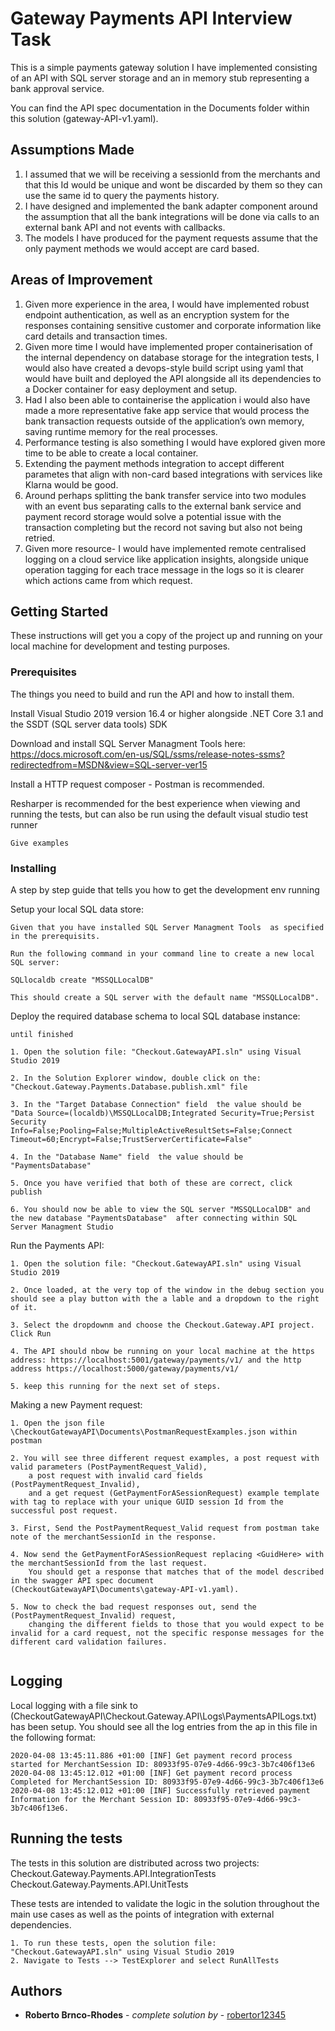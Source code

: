 # Gateway Payments API Interview Task

This is a simple payments gateway solution I have implemented consisting of an API with SQL server storage and an in memory stub representing a bank approval service.

You can find the API spec documentation in the Documents folder within this solution (gateway-API-v1.yaml).

## Assumptions Made

1. I assumed that we will be receiving a sessionId from the merchants and that this Id would be unique and wont be discarded by them so they can use the same id to query the payments history.
2. I have designed and implemented the bank adapter component around the assumption that all the bank integrations will be done via calls to an external bank API and not events with callbacks.
2. The models I have produced for the payment requests assume that the only payment methods we would accept are card based.

## Areas of Improvement
1. Given more experience in the area, I would have implemented robust endpoint authentication, as well as an encryption system for the responses containing sensitive customer and corporate information like card details and transaction times.
2. Given more time I would have implemented proper containerisation of the internal dependency on database storage for the integration tests, I would also have created a devops-style build script using yaml that would have built and deployed the API alongside all its dependencies to a Docker container for easy deployment and setup.
3. Had I also been able to containerise the application i would also have made a more representative fake app service that would process the bank transaction requests outside of the application’s own memory, saving runtime memory for the real processes.
4. Performance testing is also something I would have explored given more time to be able to create a local container.
2. Extending the payment methods integration to accept different parametes that align with non-card based integrations with services like Klarna would be good.
3. Around perhaps splitting the bank transfer service into two modules with an event bus separating calls to the external bank service and payment record storage would solve a potential issue with the transaction completing but the record not saving but also not being retried.
4. Given more resource- I would have implemented remote centralised logging on a cloud service like application insights, alongside unique operation tagging for each trace message in the logs so it is clearer which actions came from which request.

## Getting Started

These instructions will get you a copy of the project up and running on your local machine for development and testing purposes.

### Prerequisites

The things you need to build and run the API and how to install them.

Install Visual Studio 2019 version 16.4 or higher alongside .NET Core 3.1 and the SSDT (SQL server data tools) SDK

Download and install SQL Server Managment Tools here: https://docs.microsoft.com/en-us/SQL/ssms/release-notes-ssms?redirectedfrom=MSDN&view=SQL-server-ver15

Install a HTTP request composer - Postman is recommended.

Resharper is recommended for the best experience when viewing and running the tests, but can also be run using the default visual studio test runner

```
Give examples
```

### Installing

A step by step guide that tells you how to get the development env running

Setup your local SQL data store:

```
Given that you have installed SQL Server Managment Tools  as specified in the prerequisits. 

Run the following command in your command line to create a new local SQL server:

SQLlocaldb create "MSSQLLocalDB"

This should create a SQL server with the default name "MSSQLLocalDB".
```

Deploy the required database schema to local SQL database instance:

```
until finished

1. Open the solution file: "Checkout.GatewayAPI.sln" using Visual Studio 2019

2. In the Solution Explorer window, double click on the: "Checkout.Gateway.Payments.Database.publish.xml" file

3. In the "Target Database Connection" field  the value should be 
"Data Source=(localdb)\MSSQLLocalDB;Integrated Security=True;Persist Security Info=False;Pooling=False;MultipleActiveResultSets=False;Connect Timeout=60;Encrypt=False;TrustServerCertificate=False"

4. In the "Database Name" field  the value should be "PaymentsDatabase"

5. Once you have verified that both of these are correct, click publish

6. You should now be able to view the SQL server "MSSQLLocalDB" and the new database "PaymentsDatabase"  after connecting within SQL Server Managment Studio
```
Run the Payments API:

```
1. Open the solution file: "Checkout.GatewayAPI.sln" using Visual Studio 2019

2. Once loaded, at the very top of the window in the debug section you should see a play button with the a lable and a dropdown to the right of it.

3. Select the dropdownm and choose the Checkout.Gateway.API project. Click Run

4. The API should nbow be running on your local machine at the https address: https://localhost:5001/gateway/payments/v1/ and the http address https://localhost:5000/gateway/payments/v1/ 

5. keep this running for the next set of steps.
```

Making a new Payment request:

```
1. Open the json file \CheckoutGatewayAPI\Documents\PostmanRequestExamples.json within postman

2. You will see three different request examples, a post request with valid parameters (PostPaymentRequest_Valid),
	a post request with invalid card fields (PostPaymentRequest_Invalid), 
	and a get request (GetPaymentForASessionRequest) example template with tag to replace with your unique GUID session Id from the successful post request.
	
3. First, Send the PostPaymentRequest_Valid request from postman take note of the merchantSessionId in the response.

4. Now send the GetPaymentForASessionRequest replacing <GuidHere> with the merchantSessionId from the last request. 
	You should get a response that matches that of the model described in the swagger API spec document (CheckoutGatewayAPI\Documents\gateway-API-v1.yaml).

5. Now to check the bad request responses out, send the (PostPaymentRequest_Invalid) request,
	changing the different fields to those that you would expect to be invalid for a card request, not the specific response messages for the different card validation failures.
	
```
## Logging
Local logging with a file sink to (CheckoutGatewayAPI\Checkout.Gateway.API\Logs\PaymentsAPILogs.txt) has been setup.
You should see all the log entries from the ap in this file in the following format:

```
2020-04-08 13:45:11.886 +01:00 [INF] Get payment record process started for MerchantSession ID: 80933f95-07e9-4d66-99c3-3b7c406f13e6
2020-04-08 13:45:12.012 +01:00 [INF] Get payment record process Completed for MerchantSession ID: 80933f95-07e9-4d66-99c3-3b7c406f13e6
2020-04-08 13:45:12.012 +01:00 [INF] Successfully retrieved payment Information for the Merchant Session ID: 80933f95-07e9-4d66-99c3-3b7c406f13e6.
```

## Running the tests

The tests in this solution are distributed across two projects: 
	Checkout.Gateway.Payments.API.IntegrationTests
	Checkout.Gateway.Payments.API.UnitTests
	
These tests are intended to validate the logic in the solution throughout the main use cases as well as the points of integration with external dependencies.

```
1. To run these tests, open the solution file: "Checkout.GatewayAPI.sln" using Visual Studio 2019 
2. Navigate to Tests --> TestExplorer and select RunAllTests
```


## Authors

* **Roberto Brnco-Rhodes** - *complete solution by* - [robertor12345](https://github.com/robertor12345)


